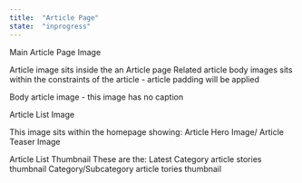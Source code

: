```yaml
---
title:  "Article Page"
state:  "inprogress"
---
```


Main Article Page Image

Article image sits inside the an Article page
Related article body images sits within the constraints of the article - article padding will be applied


Body article image - this image has no caption



Article List Image

This image sits within the homepage showing:
Article Hero Image/ Article Teaser Image


Article List Thumbnail
These are the:
Latest Category  article stories thumbnail
Category/Subcategory article tories thumbnail
